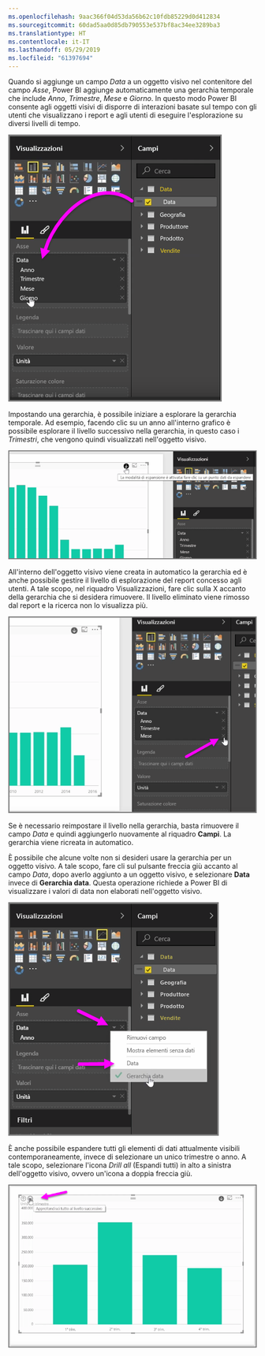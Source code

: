 ```yaml
---
ms.openlocfilehash: 9aac366f04d53da56b62c10fdb85229d0d412834
ms.sourcegitcommit: 60dad5aa0d85db790553e537bf8ac34ee3289ba3
ms.translationtype: HT
ms.contentlocale: it-IT
ms.lasthandoff: 05/29/2019
ms.locfileid: "61397694"
---
```

Quando si aggiunge un campo *Data* a un oggetto visivo nel contenitore del campo *Asse*, Power BI aggiunge automaticamente una gerarchia temporale che include *Anno*, *Trimestre*, *Mese* e *Giorno*. In questo modo Power BI consente agli oggetti visivi di disporre di interazioni basate sul tempo con gli utenti che visualizzano i report e agli utenti di eseguire l'esplorazione su diversi livelli di tempo.

![](media/3-11g-visual-hierarchies-drilling/3-11g_1.png)

Impostando una gerarchia, è possibile iniziare a esplorare la gerarchia temporale. Ad esempio, facendo clic su un anno all'interno grafico è possibile esplorare il livello successivo nella gerarchia, in questo caso i *Trimestri*, che vengono quindi visualizzati nell'oggetto visivo.

![](media/3-11g-visual-hierarchies-drilling/3-11g_2.png)

All'interno dell'oggetto visivo viene creata in automatico la gerarchia ed è anche possibile gestire il livello di esplorazione del report concesso agli utenti. A tale scopo, nel riquadro Visualizzazioni, fare clic sulla X accanto della gerarchia che si desidera rimuovere. Il livello eliminato viene rimosso dal report e la ricerca non lo visualizza più.

![](media/3-11g-visual-hierarchies-drilling/3-11g_3.png)

Se è necessario reimpostare il livello nella gerarchia, basta rimuovere il campo *Data* e quindi aggiungerlo nuovamente al riquadro **Campi**. La gerarchia viene ricreata in automatico.

È possibile che alcune volte non si desideri usare la gerarchia per un oggetto visivo. A tale scopo, fare cli sul pulsante freccia giù accanto al campo *Data*, dopo averlo aggiunto a un oggetto visivo, e selezionare **Data** invece di **Gerarchia data**. Questa operazione richiede a Power BI di visualizzare i valori di data non elaborati nell'oggetto visivo.

![](media/3-11g-visual-hierarchies-drilling/3-11g_4.png)

È anche possibile espandere tutti gli elementi di dati attualmente visibili contemporaneamente, invece di selezionare un unico trimestre o anno. A tale scopo, selezionare l'icona *Drill all* (Espandi tutti) in alto a sinistra dell'oggetto visivo, ovvero un'icona a doppia freccia giù.

![](media/3-11g-visual-hierarchies-drilling/3-11g_5.png)

